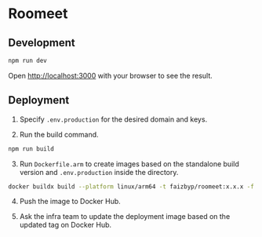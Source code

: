 # Roomeet

## Development

```bash
npm run dev
```

Open [http://localhost:3000](http://localhost:3000) with your browser to see the result.

## Deployment

1. Specify `.env.production` for the desired domain and keys.

2. Run the build command.

```bash
npm run build
```

3. Run `Dockerfile.arm` to create images based on the standalone build version and `.env.production` inside the directory.

```bash
docker buildx build --platform linux/arm64 -t faizbyp/roomeet:x.x.x -f Dockerfile.arm --load .
```

4. Push the image to Docker Hub.

5. Ask the infra team to update the deployment image based on the updated tag on Docker Hub.
